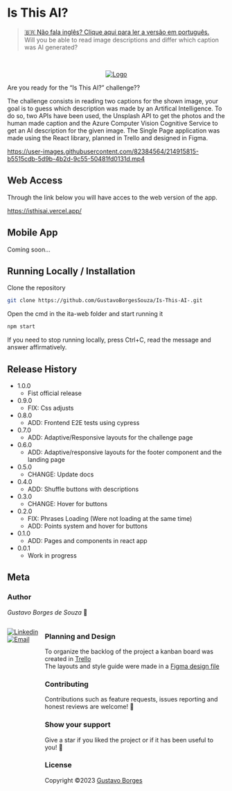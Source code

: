 # Is This AI?
><a href="https://github.com/GustavoBorgesSouza/Is-This-AI-/blob/main/README-PT.md">🇧🇷 Não fala inglês? Clique aqui para ler a versão em português.</a>
><br>
>Will you be able to read image descriptions and differ which caption was AI generated?

<br>
<div align="center">

[![Logo](https://isthisai.vercel.app/static/media/IsThisAILogo.f2498a9bf14a5e65f4e8562bd2c51160.svg)](https://isthisai.vercel.app/static/media/IsThisAILogo.f2498a9bf14a5e65f4e8562bd2c51160.svg)

</div>

Are you ready for the “Is This AI?” challenge??

The challenge consists in reading two captions for the shown image, your goal is to guess which description was made by an Artifical Intelligence.
To do so, two APIs have been used, the Unsplash API to get the photos and the human made caption and the Azure Computer Vision Cognitive Service to get an AI description for the given image. The Single Page application was made using the React library, planned in Trello and designed in Figma. 


https://user-images.githubusercontent.com/82384564/214915815-b5515cdb-5d9b-4b2d-9c55-50481fd0131d.mp4



## Web Access

Through the link below you will have acces to the web version of the app.

https://isthisai.vercel.app/

## Mobile App

Coming soon...

## Running Locally / Installation

Clone the repository

```sh
git clone https://github.com/GustavoBorgesSouza/Is-This-AI-.git
```

Open the cmd in the ita-web folder and start running it

```sh
npm start
```

If you need to stop running locally, press Ctrl+C, read the message and answer affirmatively.

## Release History

* 1.0.0
    * Fist official release
* 0.9.0
    * FIX: Css adjusts
* 0.8.0
    * ADD: Frontend E2E tests using cypress
* 0.7.0
    * ADD: Adaptive/Responsive layouts for the challenge page
* 0.6.0
    * ADD: Adaptive/responsive layouts for the footer component and the landing page
* 0.5.0
    * CHANGE: Update docs
* 0.4.0
    * ADD: Shuffle buttons with descriptions
* 0.3.0
    * CHANGE: Hover for buttons
* 0.2.0
    * FIX: Phrases Loading (Were not loading at the same time)
    * ADD: Points system and hover for buttons 
* 0.1.0
    * ADD: Pages and components in react app
* 0.0.1
    * Work in progress 

## Meta

### Author

*Gustavo Borges de Souza* 🤠

<div style="display:flex;">
  
  
[![Linkedin](https://img.shields.io/badge/Linkedin-2867b2?style=for-the-badge&logo=linkedin&logoColor=white)](https://www.linkedin.com/in/gustavoborgessouza)
[![Email](https://img.shields.io/badge/Email-EA4335?style=for-the-badge&logo=gmail&logoColor=white)](mailto:sgustavo.borges10@gmail.com)
  
<div/>

### Planning and Design
   To organize the backlog of the project a kanban board was created in [Trello](https://trello.com/b/psdzwJlf/project-is-this-ai) 
   <br>
   The layouts and style guide were made in a [Figma design file](https://www.figma.com/file/ASH8pEhBJvMF7m7LsfdEKv/Is-This-AI?node-id=0%3A1&t=oE46OAFUlVhSFgoP-1)
   
### Contributing
  Contributions such as feature requests, issues reporting and honest reviews are welcome! 🤝
### Show your support
  Give a star if you liked the project or if it has been useful to you! 🌟
### License
  Copyright ©2023 [Gustavo Borges](https://github.com/GustavoBorgesSouza)
  
